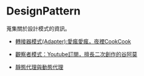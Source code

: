 # DesignPattern
蒐集關於設計模式的資訊。



* [ 轉接器模式(Adapter):愛瘋愛瘋，夜裡CookCook]("https://github.com/show1po/DesignPattern/blob/master/src/resource/DesignPattern/adapter/adapter.md "轉接器模式 Adapter :愛瘋愛瘋，夜裡CookCook")

* [觀察者模式：Youtube訂閱，擅長二次創作的谷阿莫]("https://github.com/show1po/DesignPattern/blob/master/src/resource/DesignPattern/observer/observer.md")

* [靜態代理與動態代理]("https://github.com/show1po/DesignPattern/blob/master/src/resource/DesignPattern/proxy/proxy.md")